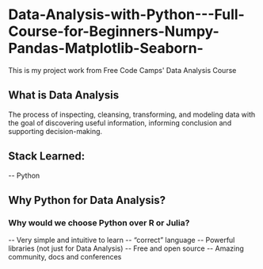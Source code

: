 # Data-Analysis-with-Python---Full-Course-for-Beginners-Numpy-Pandas-Matplotlib-Seaborn-
This is my project work from Free Code Camps' Data Analysis Course



## What is Data Analysis
The process of inspecting, cleansing, transforming, and modeling data with the goal of discovering useful information, informing conclusion and supporting decision-making.



## Stack Learned:
-- Python

## Why Python for Data Analysis?
### Why would we choose Python over R or Julia?
-- Very simple and intuitive to learn
-- “correct” language
-- Powerful libraries (not just for Data Analysis)
-- Free and open source
-- Amazing community, docs and conferences
